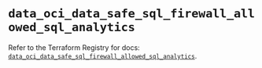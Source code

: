 # `data_oci_data_safe_sql_firewall_allowed_sql_analytics`

Refer to the Terraform Registry for docs: [`data_oci_data_safe_sql_firewall_allowed_sql_analytics`](https://registry.terraform.io/providers/oracle/oci/6.18.0/docs/data-sources/data_safe_sql_firewall_allowed_sql_analytics).
